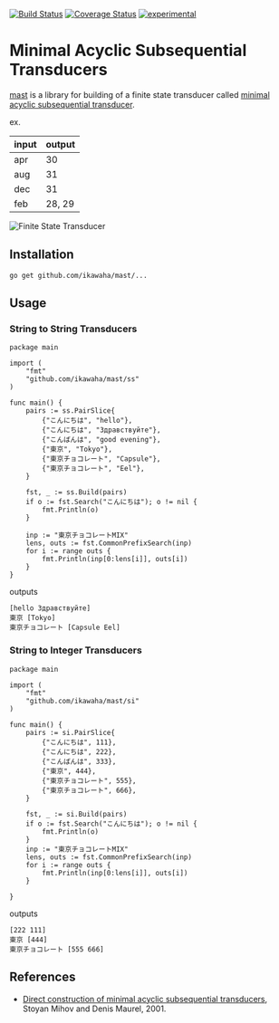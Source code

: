 [![Build Status](https://travis-ci.org/ikawaha/mast.svg?branch=master)](https://travis-ci.org/ikawaha/mast) [![Coverage Status](https://coveralls.io/repos/ikawaha/mast/badge.png?branch=master)](https://coveralls.io/r/ikawaha/mast?branch=master) [![experimental](http://badges.github.io/stability-badges/dist/experimental.svg)](http://github.com/badges/stability-badges)

# Minimal Acyclic Subsequential Transducers

[mast](http://github.com/ikawaha/mast) is a library for building of a finite state transducer called [minimal acyclic subsequential transducer](http://citeseerx.ist.psu.edu/viewdoc/download;jsessionid=CD58961193540FBC807D500663EFD451?doi=10.1.1.24.3698&rep=rep1&type=pdf).

ex. 

|input|output|
|:---|:---|
|apr|30|
|aug|31|
|dec|31|
|feb|28, 29|

![Finite State Transducer](https://github.com/ikawaha/mast/wiki/images/fst_sample_01.png)

## Installation

```
go get github.com/ikawaha/mast/...
```

## Usage

### String to String Transducers

```
package main

import (
    "fmt"
    "github.com/ikawaha/mast/ss"
)

func main() {
    pairs := ss.PairSlice{
        {"こんにちは", "hello"},
        {"こんにちは", "Здравствуйте"},
        {"こんばんは", "good evening"},
        {"東京", "Tokyo"},
        {"東京チョコレート", "Capsule"},
        {"東京チョコレート", "Eel"},
    }

    fst, _ := ss.Build(pairs)
    if o := fst.Search("こんにちは"); o != nil {
        fmt.Println(o)
    }

    inp := "東京チョコレートMIX"
    lens, outs := fst.CommonPrefixSearch(inp)
    for i := range outs {
        fmt.Println(inp[0:lens[i]], outs[i])
    }
}
```

outputs

```
[hello Здравствуйте]
東京 [Tokyo]
東京チョコレート [Capsule Eel]
```

### String to Integer Transducers

```
package main

import (
    "fmt"
    "github.com/ikawaha/mast/si"
)

func main() {
    pairs := si.PairSlice{
        {"こんにちは", 111},
        {"こんにちは", 222},
        {"こんばんは", 333},
        {"東京", 444},
        {"東京チョコレート", 555},
        {"東京チョコレート", 666},
    }

    fst, _ := si.Build(pairs)
    if o := fst.Search("こんにちは"); o != nil {
        fmt.Println(o)
    }
    inp := "東京チョコレートMIX"
    lens, outs := fst.CommonPrefixSearch(inp)
    for i := range outs {
        fmt.Println(inp[0:lens[i]], outs[i])
    }

}
```

outputs

```
[222 111]
東京 [444]
東京チョコレート [555 666]
```

## References
* [Direct construction of minimal acyclic subsequential transducers](http://citeseerx.ist.psu.edu/viewdoc/download;jsessionid=CD58961193540FBC807D500663EFD451?doi=10.1.1.24.3698&rep=rep1&type=pdf), Stoyan Mihov and Denis Maurel, 2001.
